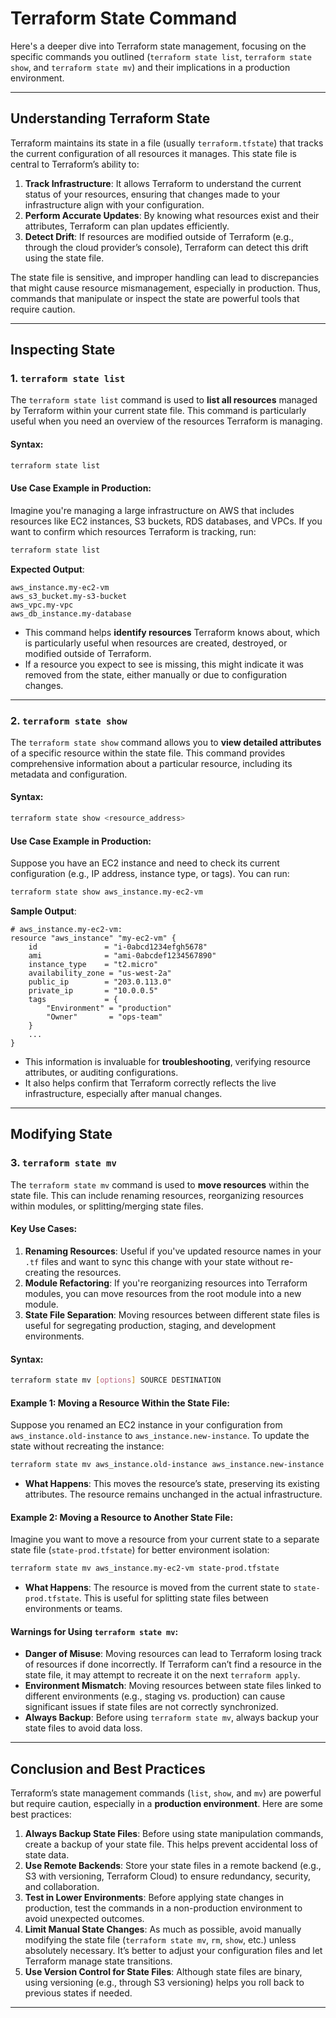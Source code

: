 # Terraform State Command

Here's a deeper dive into Terraform state management, focusing on the specific commands you outlined (`terraform state list`, `terraform state show`, and `terraform state mv`) and their implications in a production environment.

---

## **Understanding Terraform State**

Terraform maintains its state in a file (usually `terraform.tfstate`) that tracks the current configuration of all resources it manages. This state file is central to Terraform’s ability to:

1. **Track Infrastructure**: It allows Terraform to understand the current status of your resources, ensuring that changes made to your infrastructure align with your configuration.
2. **Perform Accurate Updates**: By knowing what resources exist and their attributes, Terraform can plan updates efficiently.
3. **Detect Drift**: If resources are modified outside of Terraform (e.g., through the cloud provider’s console), Terraform can detect this drift using the state file.

The state file is sensitive, and improper handling can lead to discrepancies that might cause resource mismanagement, especially in production. Thus, commands that manipulate or inspect the state are powerful tools that require caution.

---

## **Inspecting State**

### 1. **`terraform state list`**

The `terraform state list` command is used to **list all resources** managed by Terraform within your current state file. This command is particularly useful when you need an overview of the resources Terraform is managing.

#### **Syntax**:
```bash
terraform state list
```

#### **Use Case Example in Production**:
Imagine you're managing a large infrastructure on AWS that includes resources like EC2 instances, S3 buckets, RDS databases, and VPCs. If you want to confirm which resources Terraform is tracking, run:

```bash
terraform state list
```

**Expected Output**:
```
aws_instance.my-ec2-vm
aws_s3_bucket.my-s3-bucket
aws_vpc.my-vpc
aws_db_instance.my-database
```

- This command helps **identify resources** Terraform knows about, which is particularly useful when resources are created, destroyed, or modified outside of Terraform.
- If a resource you expect to see is missing, this might indicate it was removed from the state, either manually or due to configuration changes.

---

### 2. **`terraform state show`**

The `terraform state show` command allows you to **view detailed attributes** of a specific resource within the state file. This command provides comprehensive information about a particular resource, including its metadata and configuration.

#### **Syntax**:
```bash
terraform state show <resource_address>
```

#### **Use Case Example in Production**:
Suppose you have an EC2 instance and need to check its current configuration (e.g., IP address, instance type, or tags). You can run:

```bash
terraform state show aws_instance.my-ec2-vm
```

**Sample Output**:
```
# aws_instance.my-ec2-vm:
resource "aws_instance" "my-ec2-vm" {
    id               = "i-0abcd1234efgh5678"
    ami              = "ami-0abcdef1234567890"
    instance_type    = "t2.micro"
    availability_zone = "us-west-2a"
    public_ip        = "203.0.113.0"
    private_ip       = "10.0.0.5"
    tags             = {
        "Environment" = "production"
        "Owner"       = "ops-team"
    }
    ...
}
```

- This information is invaluable for **troubleshooting**, verifying resource attributes, or auditing configurations.
- It also helps confirm that Terraform correctly reflects the live infrastructure, especially after manual changes.

---

## **Modifying State**

### 3. **`terraform state mv`**

The `terraform state mv` command is used to **move resources** within the state file. This can include renaming resources, reorganizing resources within modules, or splitting/merging state files.

#### **Key Use Cases**:
1. **Renaming Resources**: Useful if you've updated resource names in your `.tf` files and want to sync this change with your state without re-creating the resources.
2. **Module Refactoring**: If you're reorganizing resources into Terraform modules, you can move resources from the root module into a new module.
3. **State File Separation**: Moving resources between different state files is useful for segregating production, staging, and development environments.

#### **Syntax**:
```bash
terraform state mv [options] SOURCE DESTINATION
```

#### **Example 1: Moving a Resource Within the State File**:
Suppose you renamed an EC2 instance in your configuration from `aws_instance.old-instance` to `aws_instance.new-instance`. To update the state without recreating the instance:

```bash
terraform state mv aws_instance.old-instance aws_instance.new-instance
```

- **What Happens**: This moves the resource’s state, preserving its existing attributes. The resource remains unchanged in the actual infrastructure.

#### **Example 2: Moving a Resource to Another State File**:
Imagine you want to move a resource from your current state to a separate state file (`state-prod.tfstate`) for better environment isolation:

```bash
terraform state mv aws_instance.my-ec2-vm state-prod.tfstate
```

- **What Happens**: The resource is moved from the current state to `state-prod.tfstate`. This is useful for splitting state files between environments or teams.

#### **Warnings for Using `terraform state mv`**:
- **Danger of Misuse**: Moving resources can lead to Terraform losing track of resources if done incorrectly. If Terraform can’t find a resource in the state file, it may attempt to recreate it on the next `terraform apply`.
- **Environment Mismatch**: Moving resources between state files linked to different environments (e.g., staging vs. production) can cause significant issues if state files are not correctly synchronized.
- **Always Backup**: Before using `terraform state mv`, always backup your state files to avoid data loss.

---

## **Conclusion and Best Practices**

Terraform’s state management commands (`list`, `show`, and `mv`) are powerful but require caution, especially in a **production environment**. Here are some best practices:

1. **Always Backup State Files**: Before using state manipulation commands, create a backup of your state file. This helps prevent accidental loss of state data.
2. **Use Remote Backends**: Store your state files in a remote backend (e.g., S3 with versioning, Terraform Cloud) to ensure redundancy, security, and collaboration.
3. **Test in Lower Environments**: Before applying state changes in production, test the commands in a non-production environment to avoid unexpected outcomes.
4. **Limit Manual State Changes**: As much as possible, avoid manually modifying the state file (`terraform state mv`, `rm`, `show`, etc.) unless absolutely necessary. It’s better to adjust your configuration files and let Terraform manage state transitions.
5. **Use Version Control for State Files**: Although state files are binary, using versioning (e.g., through S3 versioning) helps you roll back to previous states if needed.

---
